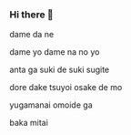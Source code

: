 ### Hi there 👋

dame da ne

dame yo dame na no yo

anta ga suki de suki sugite

dore dake tsuyoi osake de mo

yugamanai omoide ga

baka mitai

<!--
**Kaaaaarim/kaaaaarim** is a ✨ _special_ ✨ repository because its `README.md` (this file) appears on your GitHub profile.

Here are some ideas to get you started:

- 🔭 I’m currently working on ...
- 🌱 I’m currently learning ...
- 👯 I’m looking to collaborate on ...
- 🤔 I’m looking for help with ...
- 💬 Ask me about ...
- 📫 How to reach me: ...
- 😄 Pronouns: ...
- ⚡ Fun fact: ...
-->
